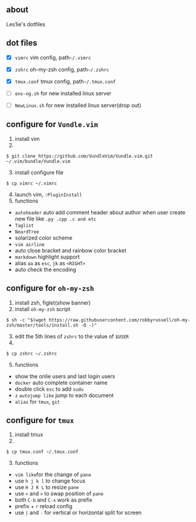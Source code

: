 ## about 
Les1ie's dotfiles


## dot files 
- [x] `vimrc` vim config, path`~/.vimrc`
- [x] `zshrc` oh-my-zsh config, path`~/.zshrc`
- [x] `tmux.conf` tmux config, path`~/.tmux.conf` 
- [ ] `env-ng.sh` for new installed linux server
- [ ] `NewLinux.sh` for new installed linux server(drop out)


## configure for `Vundle.vim`
1. install vim
2. 
```
$ git clone https://github.com/VundleVim/Vundle.vim.git ~/.vim/bundle/Vundle.vim
```
3. install configure file
```
$ cp vimrc ~/.vimrc
```
4. launch vim, `:PluginInstall`
5. functions
- `autoheader` auto add comment header about author when user create new file like `.py .cpp .c and etc`
- `Taglist`
- `NeardTree` 
- solarized color scheme
- `vim airline`
- auto close bracket and rainbow color bracket
- `markdown` highlight support
- alias `aa` as `esc`, `jk` as `<RIGHT>`
- auto check the encoding 

## configure for  `oh-my-zsh`
1. install zsh, figlet(show banner)
2. install `oh-my-zsh` script
```
$ sh -c "$(wget https://raw.githubusercontent.com/robbyrussell/oh-my-zsh/master/tools/install.sh -O -)"
```
3. edit the 5th lines of `zshrc` to the value of `$USER`
4. 
```
$ cp zshrc ~/.zshrc
```
5. functions
- show the onlie users and last login users
- `docker` auto complete container name
- double click `esc` to add  `sudu`
- `z` `autojump like` jump to each document
- `alias` for `tmux`, `git`

## configure for  `tmux`
1. install tmux
2. 
```
$ cp tmux.conf ~/.tmux.conf
```
3. functions
- `vim like`for the change of `pane`
- use `h j k l` to change focus
- use `H J K L` to resize `pane`
- use  `<` and `>` to swap position of `pane`
- both `C-b` and `C-x` work as prefix
- prefix + `r` reload config
- use `|` and `-` for vertical or horizontal split for screen

